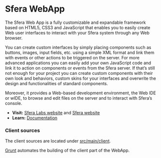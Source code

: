 # Sfera WebApp

The Sfera Web App is a fully customizable and expandable framework based on HTML5, CSS3 and JavaScript that enables you to easily create Web user interfaces to interact with your Sfera system through any Web browser.

You can create custom interfaces by simply placing components such as buttons, images, input fields, etc. using a simple XML format and link them with events or other actions to be triggered on the server.
For more advanced applications you can easily add your own JavaScript code and link it to action on components or events from the Sfera server.
If that’s still not enough for your project you can create custom components with their own look and behaviors, custom skins for your interfaces and overwrite the design and functionalities of standard components.

Moreover, it provides a Web-based development environment, the Web IDE or wIDE, to browse and edit files on the server and to interact with Sfera’s console.

* **Visit:** [Sfera Labs website](https://sferalabs.cc) and [Sfera website](https://sferalabs.cc/sfera)
* **Learn:** [Documentation](https://sfera.sferalabs.cc/docs/sfera)

### Client sources

The client sources are located under [src/main/client](src/main/client).

[Grunt](http://gruntjs.com) automates the building of the client part of the WebApp.
